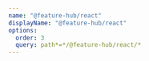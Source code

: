 ```yaml
---
name: "@feature-hub/react"
displayName: "@feature-hub/react"
options:
  order: 3
  query: path*=*/@feature-hub/react/*
---
```


